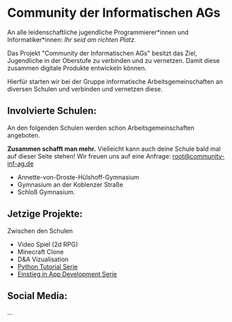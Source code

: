 # Community der Informatischen AGs

An alle leidenschaftliche jugendliche Programmierer\*innen und Informatiker\*innen:
_Ihr seid am richten Platz._

Das Projekt "Community der Informatischen AGs" besitzt das Ziel, Jugendliche in der Oberstufe zu verbinden und zu vernetzen. Damit diese zusammen digitale Produkte entwickeln können.

Hierfür starten wir bei der Gruppe informatische Arbeitsgemeinschaften an diversen Schulen und verbinden und vernetzen diese.

## Involvierte Schulen:

An den folgenden Schulen werden schon Arbeitsgemeinschaften angeboten.

**Zusammen schafft man mehr.** Vielleicht kann auch deine Schule bald mal auf dieser Seite stehen! Wir freuen uns auf eine Anfrage: <root@community-inf-ag.de>

- Annette-von-Droste-Hülshoff-Gymnasium
- Gymnasium an der Koblenzer Straße
- Schloß Gymnasium.

## Jetzige Projekte:

Zwischen den Schulen

- Video Spiel (2d RPG)
- Minecraft Clone
- D&A Vizualisation
- [Python Tutorial Serie](link)
- [Einstieg in App Development Serie](link)

## Social Media:

...
